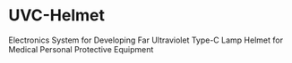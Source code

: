 # UVC-Helmet
Electronics System for Developing Far Ultraviolet Type-C Lamp Helmet for Medical Personal Protective Equipment

